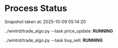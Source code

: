 # Process Status

Snapshot taken at: 2025-10-09 05:14:20

../wintrd/trade_algo.py --task price_update: **RUNNING**

../wintrd/trade_algo.py --task buy_sell: **RUNNING**

